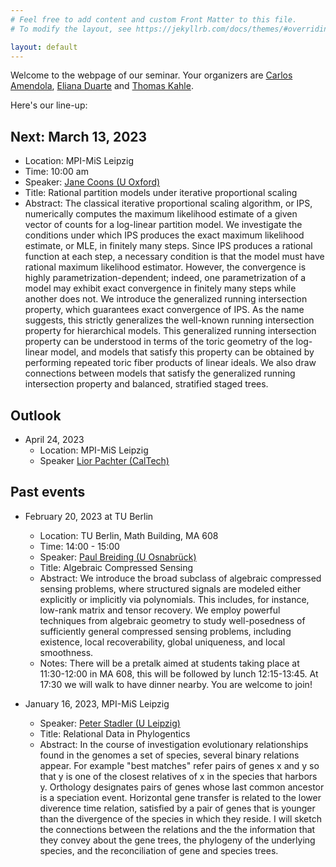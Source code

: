 ```yaml
---
# Feel free to add content and custom Front Matter to this file.
# To modify the layout, see https://jekyllrb.com/docs/themes/#overriding-theme-defaults

layout: default
---
```


Welcome to the webpage of our seminar.  Your organizers are [Carlos Amendola](http://www.luke-amendola.appspot.com/), [Eliana Duarte](https://emduart2.github.io/) and [Thomas Kahle](https://thomas-kahle.de/).

Here's our line-up:

## Next: March 13, 2023
  - Location: MPI-MiS Leipzig
  - Time: 10:00 am
  - Speaker: [Jane Coons (U Oxford)](https://www.sjc.ox.ac.uk/discover/people/jane-coons/)
  - Title: Rational partition models under iterative proportional scaling
  - Abstract: The classical iterative proportional scaling algorithm, or IPS, numerically computes the maximum likelihood estimate of a given vector of counts for a log-linear partition model. We investigate the conditions under which IPS produces the exact maximum likelihood estimate, or MLE, in finitely many steps. Since IPS produces a rational function at each step, a necessary condition is that the model must have rational maximum likelihood estimator. However, the convergence is highly parametrization-dependent; indeed, one parametrization of a model may exhibit exact convergence in finitely many steps while another does not. We introduce the generalized running intersection property, which guarantees exact convergence of IPS. As the name suggests, this strictly generalizes the well-known running intersection property for hierarchical models. This generalized running intersection property can be understood in terms of the toric geometry of the log-linear model, and models that satisfy this property can be obtained by performing repeated toric fiber products of linear ideals. We also draw connections between models that satisfy the generalized running intersection property and balanced, stratified staged trees.

## Outlook

- April 24, 2023
  - Location: MPI-MiS Leipzig
  - Speaker [Lior Pachter (CalTech)](https://pachterlab.github.io/)
  
## Past events

- February 20, 2023 at TU Berlin
  - Location: TU Berlin, Math Building, MA 608
  - Time: 14:00 - 15:00
  - Speaker: [Paul Breiding (U Osnabrück)](https://pbrdng.github.io/index.html)
  - Title: Algebraic Compressed Sensing
  - Abstract: We introduce the broad subclass of algebraic compressed
    sensing problems, where structured signals are modeled either
    explicitly or implicitly via polynomials. This includes, for
    instance, low-rank matrix and tensor recovery. We employ powerful
    techniques from algebraic geometry to study well-posedness of
    sufficiently general compressed sensing problems, including
    existence, local recoverability, global uniqueness, and local
    smoothness.
  - Notes: There will be a pretalk aimed at students taking place at 11:30-12:00 in MA 608, this
  will be followed by lunch 12:15-13:45. At 17:30 we will walk to have dinner nearby. You are welcome to join!

- January 16, 2023, MPI-MiS Leipzig
  - Speaker: [Peter Stadler (U Leipzig)](https://www.bioinf.uni-leipzig.de/~studla/)
  - Title: Relational Data in Phylogentics
  - Abstract: In the course of investigation evolutionary
  relationships found in the genomes a set of species, several binary
  relations appear.  For example "best matches" refer pairs of genes x
  and y so that y is one of the closest relatives of x in the species
  that harbors y.  Orthology designates pairs of genes whose last common
  ancestor is a speciation event. Horizontal gene transfer is related to
  the lower diverence time relation, satisfied by a pair of genes that
  is younger than the divergence of the species in which they reside. I
  will sketch the connections between the relations and the the
  information that they convey about the gene trees, the phylogeny of
  the underlying species, and the reconciliation of gene and species
  trees.
  
